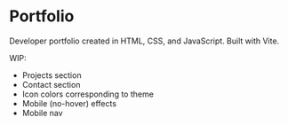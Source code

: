 # Portfolio
Developer portfolio created in HTML, CSS, and JavaScript. Built with Vite.

WIP:
- Projects section
- Contact section
- Icon colors corresponding to theme
- Mobile (no-hover) effects
- Mobile nav
